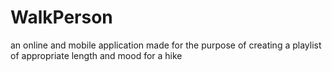 # WalkPerson
an online and mobile application made for the purpose of creating a playlist of appropriate length and mood for a hike
